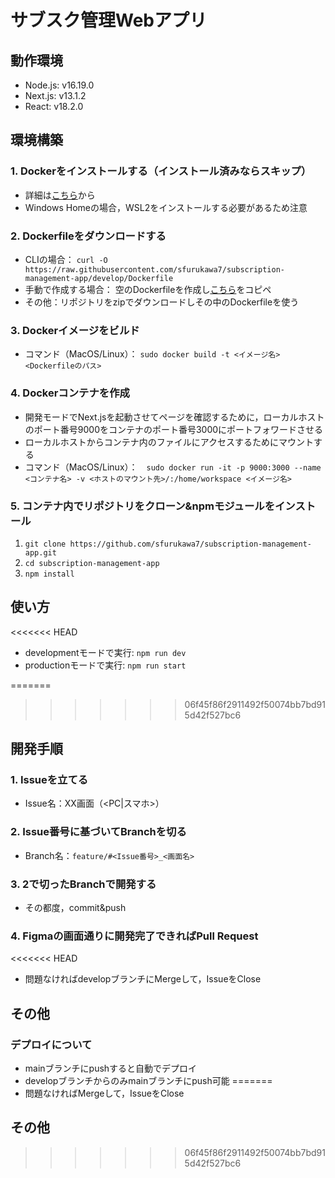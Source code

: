 # サブスク管理Webアプリ

## 動作環境

- Node.js: v16.19.0
- Next.js: v13.1.2
- React: v18.2.0

## 環境構築

### 1. Dockerをインストールする（インストール済みならスキップ）

- 詳細は[こちら](https://docs.docker.jp/engine/installation/)から
- Windows Homeの場合，WSL2をインストールする必要があるため注意

### 2. Dockerfileをダウンロードする

- CLIの場合： `curl -O https://raw.githubusercontent.com/sfurukawa7/subscription-management-app/develop/Dockerfile`
- 手動で作成する場合： 空のDockerfileを作成し[こちら](https://raw.githubusercontent.com/sfurukawa7/subscription-management-app/develop/Dockerfile)をコピペ
- その他：リポジトリをzipでダウンロードしその中のDockerfileを使う

### 3. Dockerイメージをビルド

- コマンド（MacOS/Linux）： `sudo docker build -t <イメージ名> <Dockerfileのパス>`

### 4. Dockerコンテナを作成

- 開発モードでNext.jsを起動させてページを確認するために，ローカルホストのポート番号9000をコンテナのポート番号3000にポートフォワードさせる
- ローカルホストからコンテナ内のファイルにアクセスするためにマウントする
- コマンド（MacOS/Linux）：　`sudo docker run -it -p 9000:3000 --name <コンテナ名> -v <ホストのマウント先>/:/home/workspace <イメージ名>`

### 5. コンテナ内でリポジトリをクローン&npmモジュールをインストール

1. `git clone https://github.com/sfurukawa7/subscription-management-app.git`
2. `cd subscription-management-app`
3. `npm install`

## 使い方

<<<<<<< HEAD
- developmentモードで実行: `npm run dev`
- productionモードで実行: `npm run start`

=======
>>>>>>> 06f45f86f2911492f50074bb7bd915d42f527bc6
## 開発手順

### 1. Issueを立てる
- Issue名：XX画面（<PC|スマホ>）

### 2. Issue番号に基づいてBranchを切る
- Branch名：`feature/#<Issue番号>_<画面名>`

### 3. 2で切ったBranchで開発する
- その都度，commit&push

### 4. Figmaの画面通りに開発完了できればPull Request
<<<<<<< HEAD
- 問題なければdevelopブランチにMergeして，IssueをClose

## その他

### デプロイについて

- mainブランチにpushすると自動でデプロイ
- developブランチからのみmainブランチにpush可能
=======
- 問題なければMergeして，IssueをClose

## その他
>>>>>>> 06f45f86f2911492f50074bb7bd915d42f527bc6
